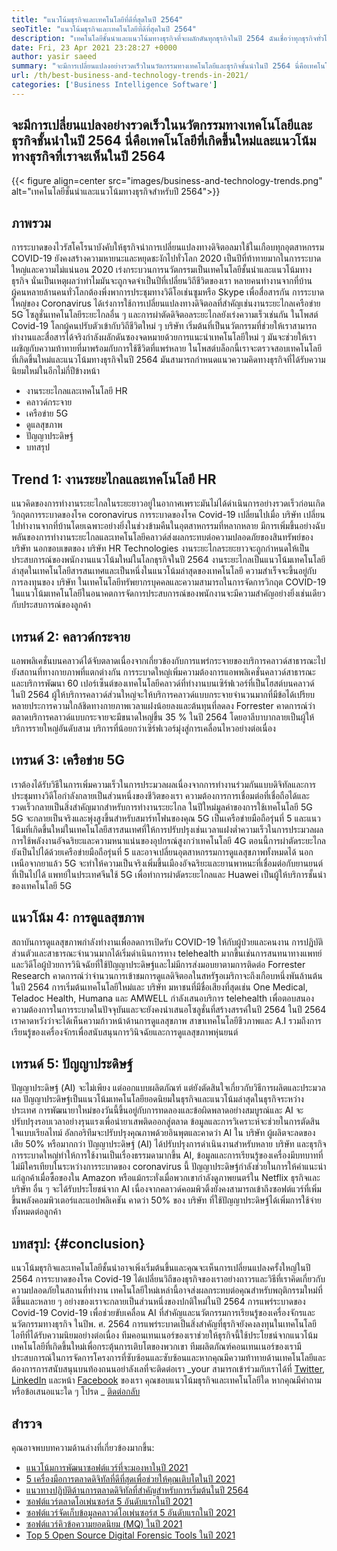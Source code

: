 ```yaml
---
title: "แนวโน้มธุรกิจและเทคโนโลยีที่ดีที่สุดในปี 2564" 
seoTitle: "แนวโน้มธุรกิจและเทคโนโลยีที่ดีที่สุดในปี 2564" 
description: "เทคโนโลยีชั้นนำและแนวโน้มทางธุรกิจที่จะผลักดันทุกธุรกิจในปี 2564 ฉันเชื่อว่าทุกธุรกิจทั่วโลกจะต้องนำแนวโน้มเทคโนโลยีใหม่เหล่านี้มาใช้" 
date: Fri, 23 Apr 2021 23:28:27 +0000
author: yasir saeed
summary: "จะมีการเปลี่ยนแปลงอย่างรวดเร็วในนวัตกรรมทางเทคโนโลยีและธุรกิจชั้นนำในปี 2564 นี่คือเทคโนโลยีที่เกิดขึ้นใหม่และแนวโน้มทางธุรกิจที่เราจะเห็นในปี 2564" 
url: /th/best-business-and-technology-trends-in-2021/
categories: ['Business Intelligence Software']
---
```


## จะมีการเปลี่ยนแปลงอย่างรวดเร็วในนวัตกรรมทางเทคโนโลยีและธุรกิจชั้นนำในปี 2564 นี่คือเทคโนโลยีที่เกิดขึ้นใหม่และแนวโน้มทางธุรกิจที่เราจะเห็นในปี 2564

{{< figure align=center src="images/business-and-technology-trends.png" alt="เทคโนโลยีชั้นนำและแนวโน้มทางธุรกิจสำหรับปี 2564">}}


## **ภาพรวม** 
การระบาดของไวรัสโคโรนาบังคับให้ธุรกิจนำการเปลี่ยนแปลงทางดิจิตอลมาใช้ในเกือบทุกอุตสาหกรรม COVID-19 ยังคงสร้างความหายนะและหยุดชะงักไปทั่วโลก 2020 เป็นปีที่ท้าทายมากในการระบาดใหญ่และความไม่แน่นอน 2020 เร่งกระบวนการนวัตกรรมเป็นเทคโนโลยีชั้นนำและแนวโน้มทางธุรกิจ นั่นเป็นเหตุผลว่าทำไมมันจะถูกจดจำเป็นปีที่เปลี่ยนวิถีชีวิตของเรา หลายคนทำงานจากที่บ้าน ผู้คนหลายล้านคนทั่วโลกต้องพึ่งพาการประชุมทางวิดีโอเช่นซูมหรือ Skype เพื่อสื่อสารกัน
การระบาดใหญ่ของ Coronavirus ได้เร่งการใช้การเปลี่ยนแปลงทางดิจิตอลที่สำคัญเช่นงานระยะไกลเครือข่าย 5G โซลูชั่นเทคโนโลยีระยะไกลอื่น ๆ และการผ่าตัดดิจิตอลระยะไกลยังเร่งความเร็วเช่นกัน ในโพสต์ Covid-19 โลกผู้คนปรับตัวเข้ากับวิถีชีวิตใหม่ ๆ บริษัท เริ่มต้นที่เป็นนวัตกรรมที่ช่วยให้เราสามารถทำงานและสื่อสารได้จริงกำลังผลักดันซองจดหมายด้วยการแนะนำเทคโนโลยีใหม่ ๆ มันจะช่วยให้เราเผชิญกับความท้าทายที่มาพร้อมกับการใช้ชีวิตที่แพร่หลาย ในโพสต์บล็อกนี้เราจะตรวจสอบเทคโนโลยีที่เกิดขึ้นใหม่และแนวโน้มทางธุรกิจในปี 2564 มันสามารถกำหนดแนวความคิดทางธุรกิจที่ได้รับความนิยมใหม่ในอีกไม่กี่ปีข้างหน้า
  * งานระยะไกลและเทคโนโลยี HR
  * คลาวด์กระจาย
  * เครือข่าย 5G
  * ดูแลสุขภาพ
  * ปัญญาประดิษฐ์
  * บทสรุป

## Trend 1: งานระยะไกลและเทคโนโลยี HR
แนวคิดของการทำงานระยะไกลในระยะยาวอยู่ในอากาศเพราะมันไม่ได้ดำเนินการอย่างรวดเร็วก่อนเกิดวิกฤตการระบาดของโรค coronavirus การระบาดของโรค Covid-19 เปลี่ยนไปเมื่อ บริษัท เปลี่ยนไปทำงานจากที่บ้านโดยเฉพาะอย่างยิ่งในช่วงข้ามคืนในอุตสาหกรรมที่หลากหลาย มีการเพิ่มขึ้นอย่างฉับพลันของการทำงานระยะไกลและเทคโนโลยีคลาวด์ส่งผลกระทบต่อความปลอดภัยของสินทรัพย์ของ บริษัท นอกขอบเขตของ บริษัท
HR Technologies งานระยะไกลระยะยาวจะถูกกำหนดให้เป็นประสบการณ์ของพนักงานแนวโน้มใหม่ในโลกธุรกิจในปี 2564 งานระยะไกลเป็นแนวโน้มเทคโนโลยีล่าสุดในเทคโนโลยีสารสนเทศและเป็นหนึ่งในแนวโน้มล่าสุดของเทคโนโลยี ความสำเร็จจะขึ้นอยู่กับการลงทุนของ บริษัท ในเทคโนโลยีทรัพยากรบุคคลและความสามารถในการจัดการวิกฤต COVID-19 ในแนวโน้มเทคโนโลยีในอนาคตการจัดการประสบการณ์ของพนักงานจะมีความสำคัญอย่างยิ่งเช่นเดียวกับประสบการณ์ของลูกค้า

## เทรนด์ 2: คลาวด์กระจาย
แอพพลิเคชั่นบนคลาวด์ได้จับตลาดเนื่องจากเกี่ยวข้องกับการแพร่กระจายของบริการคลาวด์สาธารณะไปยังสถานที่ทางกายภาพที่แตกต่างกัน การระบาดใหญ่เพิ่มความต้องการแอพพลิเคชั่นคลาวด์สาธารณะและบริการพัฒนา 60 เปอร์เซ็นต์ของเทคโนโลยีคลาวด์ที่ทำงานบนเซิร์ฟเวอร์ที่เป็นโฮสต์บนคลาวด์
ในปี 2564 ผู้ให้บริการคลาวด์ส่วนใหญ่จะให้บริการคลาวด์แบบกระจายจำนวนมากที่มีข้อได้เปรียบหลายประการความใกล้ชิดทางกายภาพเวลาแฝงน้อยลงและต้นทุนที่ลดลง Forrester คาดการณ์ว่าตลาดบริการคลาวด์แบบกระจายจะมีขนาดใหญ่ขึ้น 35 % ในปี 2564 โดยอาลีบาบากลายเป็นผู้ให้บริการรายใหญ่อันดับสาม บริการที่น้อยกว่าเซิร์ฟเวอร์มุ่งสู่การเคลื่อนไหวอย่างต่อเนื่อง

## เทรนด์ 3: เครือข่าย 5G
เราต้องได้รับวิธีในการเพิ่มความเร็วในการประมวลผลเนื่องจากการทำงานร่วมกันแบบดิจิทัลและการประชุมทางวิดีโอกำลังกลายเป็นส่วนหนึ่งของชีวิตของเรา ความต้องการการเชื่อมต่อที่เชื่อถือได้และรวดเร็วกลายเป็นสิ่งสำคัญมากสำหรับการทำงานระยะไกล ในปีใหม่มูลค่าของการใช้เทคโนโลยี 5G 5G จะกลายเป็นจริงและพุ่งสูงขึ้นสำหรับสมาร์ทโฟนของคุณ 5G เป็นเครือข่ายมือถือรุ่นที่ 5 และแนวโน้มที่เกิดขึ้นใหม่ในเทคโนโลยีสารสนเทศที่ให้การปรับปรุงเช่นเวลาแฝงต่ำความเร็วในการประมวลผลการใช้พลังงานอัจฉริยะและความหนาแน่นของอุปกรณ์สูงกว่าเทคโนโลยี 4G
ตอนนี้การผ่าตัดระยะไกลยังเป็นไปได้ด้วยเครือข่ายมือถือรุ่นที่ 5 และอาจเปลี่ยนอุตสาหกรรมการดูแลสุขภาพทั้งหมดได้ นอกเหนือจากยาแล้ว 5G จะทำให้ความเป็นจริงเพิ่มขึ้นเมืองอัจฉริยะและยานพาหนะที่เชื่อมต่อกับยานยนต์ที่เป็นไปได้ แพทย์ในประเทศจีนใช้ 5G เพื่อทำการผ่าตัดระยะไกลและ Huawei เป็นผู้ให้บริการชั้นนำของเทคโนโลยี 5G

## แนวโน้ม 4: การดูแลสุขภาพ
สถาบันการดูแลสุขภาพกำลังทำงานเพื่อลดการเปิดรับ COVID-19 ให้กับผู้ป่วยและคนงาน การปฏิบัติส่วนตัวและสาธารณะจำนวนมากได้เริ่มดำเนินการทาง telehealth มากขึ้นเช่นการสนทนาทางแพทย์และวิดีโอผู้ป่วยการวินิจฉัยที่ใช้ปัญญาประดิษฐ์และไม่มีการส่งมอบยาตามการติดต่อ Forrester Research คาดการณ์ว่าจำนวนการเข้าชมการดูแลดิจิตอลในสหรัฐอเมริกาจะถึงเกือบหนึ่งพันล้านต้นในปี 2564
การเริ่มต้นเทคโนโลยีใหม่และ บริษัท มหาชนที่มีชื่อเสียงที่สุดเช่น One Medical, Teladoc Health, Humana และ AMWELL กำลังเสนอบริการ telehealth เพื่อตอบสนองความต้องการในการระบาดในปัจจุบันและจะยังคงนำเสนอโซลูชั่นที่สร้างสรรค์ในปี 2564 ในปี 2564 เราคาดหวังว่าจะได้เห็นความก้าวหน้าด้านการดูแลสุขภาพ สาขาเทคโนโลยีชีวภาพและ A.I รวมถึงการเรียนรู้ของเครื่องจักรเพื่อสนับสนุนการวินิจฉัยและการดูแลสุขภาพหุ่นยนต์

## เทรนด์ 5: ปัญญาประดิษฐ์
ปัญญาประดิษฐ์ (AI) จะไม่เพียง แต่ออกแบบผลิตภัณฑ์ แต่ยังตัดสินใจเกี่ยวกับวิธีการผลิตและประมวลผล ปัญญาประดิษฐ์เป็นแนวโน้มเทคโนโลยียอดนิยมในธุรกิจและแนวโน้มล่าสุดในธุรกิจระหว่างประเทศ การพัฒนายาใหม่ของวันนี้ขึ้นอยู่กับการทดลองและข้อผิดพลาดอย่างสมบูรณ์และ AI จะปรับปรุงรอบเวลาอย่างรุนแรงเพื่อนำยาเสพติดออกสู่ตลาด ข้อมูลและการวิเคราะห์จะช่วยในการตัดสินใจแบบเรียลไทม์ อัลกอริทึมจะปรับปรุงคุณภาพด้วยอินพุตและคาดว่า AI ใน บริษัท ผู้ผลิตจะลดของเสีย 50% หรือมากกว่า
ปัญญาประดิษฐ์ (AI) ได้ปรับปรุงการดำเนินงานสำหรับหลาย บริษัท และธุรกิจ การระบาดใหญ่ทำให้การใช้งานเป็นเรื่องธรรมดามากขึ้น AI, ข้อมูลและการเรียนรู้ของเครื่องมีบทบาทที่ไม่มีใครเทียบในระหว่างการระบาดของ coronavirus นี้ ปัญญาประดิษฐ์กำลังช่วยในการให้คำแนะนำแก่ลูกค้าเมื่อซื้อของใน Amazon หรือแม้กระทั่งเมื่อพวกเขากำลังดูภาพยนตร์ใน Netflix ธุรกิจและ บริษัท อื่น ๆ จะได้รับประโยชน์จาก AI เนื่องจากคลาวด์คอมพิวติ้งยังคงสามารถเข้าถึงซอฟต์แวร์ที่เพิ่มขึ้นพลังคอมพิวเตอร์และแอปพลิเคชัน คาดว่า 50% ของ บริษัท ที่ใช้ปัญญาประดิษฐ์ได้เพิ่มการใช้จ่ายทั้งหมดต่อลูกค้า

## บทสรุป:   {#conclusion}
แนวโน้มธุรกิจและเทคโนโลยีชั้นนำอาจเพิ่งเริ่มต้นขึ้นและคุณจะเห็นการเปลี่ยนแปลงครั้งใหญ่ในปี 2564 การระบาดของโรค Covid-19 ได้เปลี่ยนวิถีของธุรกิจของเราอย่างถาวรและวิธีที่เราคิดเกี่ยวกับความปลอดภัยในสถานที่ทำงาน เทคโนโลยีใหม่เหล่านี้อาจส่งผลกระทบต่อคุณสำหรับพฤติกรรมใหม่ที่ดีขึ้นและหลาย ๆ อย่างของเราจะกลายเป็นส่วนหนึ่งของปกติใหม่ในปี 2564 การแพร่ระบาดของ Covid-19 Covid-19 เพื่อช่วยขับเคลื่อน AI ที่สำคัญและนวัตกรรมการเรียนรู้ของเครื่องจักรและนวัตกรรมทางธุรกิจ ในปีพ. ศ. 2564 การแพร่ระบาดเป็นสิ่งสำคัญที่ธุรกิจยังคงลงทุนในเทคโนโลยีไอทีที่ได้รับความนิยมอย่างต่อเนื่อง
ทีมคอนเทนเนอร์ของเราช่วยให้ธุรกิจนี้ใช้ประโยชน์จากแนวโน้มเทคโนโลยีที่เกิดขึ้นใหม่เพื่อกระตุ้นการเติบโตของพวกเขา ทีมผลิตภัณฑ์คอนเทนเนอร์ของเรามีประสบการณ์ในการจัดการโครงการที่ซับซ้อนและซับซ้อนและหากคุณมีความท้าทายด้านเทคโนโลยีและต้องการการสนับสนุนบนท้องถนนอย่าลังเลที่จะติดต่อเรา
_your สามารถเข้าร่วมกับเราได้ที่ [Twitter][1], [LinkedIn][2] และหน้า [Facebook][3] ของเรา คุณชอบแนวโน้มธุรกิจและเทคโนโลยีใด หากคุณมีคำถามหรือข้อเสนอแนะใด ๆ โปรด _ [ติดต่อกลับ][4]

## สำรวจ
คุณอาจพบบทความด้านล่างที่เกี่ยวข้องมากขึ้น:
  * [แนวโน้มการพัฒนาซอฟต์แวร์ที่จะมองหาในปี 2021][5]
  * [5 เครื่องมือการตลาดดิจิทัลที่ดีที่สุดเพื่อช่วยให้คุณเติบโตในปี 2021][6]
  * [แนวทางปฏิบัติด้านการตลาดดิจิทัลที่สำคัญสำหรับการเริ่มต้นในปี 2564][7]
  * [ซอฟต์แวร์ตลาดโอเพ่นซอร์ส 5 อันดับแรกในปี 2021][8]
  * [ซอฟต์แวร์จัดเก็บข้อมูลคลาวด์โอเพ่นซอร์ส 5 อันดับแรกในปี 2021][9]
  * [ซอฟต์แวร์คิวข้อความยอดนิยม (MQ) ในปี 2021][10]
  * [Top 5 Open Source Digital Forensic Tools ในปี 2021][11]

  
[1]: https://twitter.com/containerize_co
[2]: https://www.linkedin.com/company/containerize/
[3]: http://facebook.com/containerize
[4]: mailto:yasir.saeed@aspose.com
[5]: https://blog.containerize.com/blockchain-platforms/software-development-trends-to-look-out-for-in-2021/
[6]: https://blog.containerize.com/marketing-automation/5-best-digital-marketing-tools-to-help-you-grow-in-2021/
[7]: https://blog.containerize.com/marketing-automation/important-digital-marketing-practices-for-startups-in-2021/
[8]: https://blog.containerize.com/marketplace/top-5-open-source-marketplace-software-in-2021/
[9]: https://blog.containerize.com/backup-and-sync-software/top-5-open-source-cloud-storage-software-in-2021/
[10]: https://blog.containerize.com/message-queue-software/top-5-open-source-message-queue-software-in-2021/
[11]: https://blog.containerize.com/digital-forensic-tools/top-5-open-source-digital-forensic-tools-in-2021/
